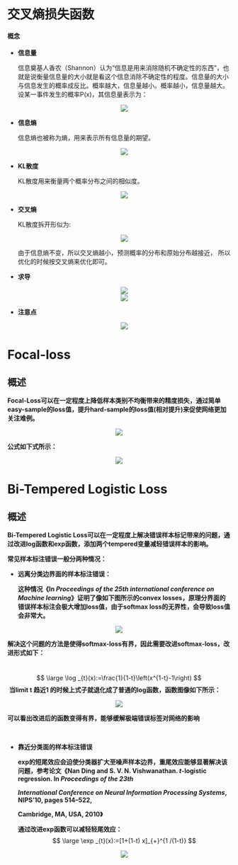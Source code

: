 # 交叉熵损失函数
#### 概念
- **信息量**

    信息奠基人香农（Shannon）认为“信息是用来消除随机不确定性的东西”，也就是说衡量信息量的大小就是看这个信息消除不确定性的程度。信息量的大小与信息发生的概率成反比。概率越大，信息量越小。概率越小，信息量越大。设某一事件发生的概率P(x)，其信息量表示为：

    <div align=center>
    <img src="https://note.youdao.com/yws/api/personal/file/WEB43865a50e667357d7e3c76c6e5ca2925?method=download&shareKey=cc7412b513b9082f1b5e0a914b839cf0"/>
    </div>

- **信息熵**

    信息熵也被称为熵，用来表示所有信息量的期望。

    <div align=center>
    <img src="https://note.youdao.com/yws/api/personal/file/WEB505be12d9b1a508cb0de63b417f5b0f4?method=download&shareKey=6b75738730cfb3e3d9c4c371659593a9"/>
    </div>

- **KL散度**

    KL散度用来衡量两个概率分布之间的相似度。
    
    <div align=center>
    <img src="https://note.youdao.com/yws/api/personal/file/WEB379be4d981ba3fcce75c63b7af0b1d07?method=download&shareKey=e018141b3d97eab0a27ea090138f220c"/>
    </div>

- **交叉熵**

    KL散度拆开形似为:
    
    <div align=center>
    <img src="https://note.youdao.com/yws/api/personal/file/WEB120a9162659849b4353c86730d6766d8?method=download&shareKey=d2f05aefbf8ee31660ec9087811dd006"/>
    </div>
    
    由于信息熵不变，所以交叉熵越小，预测概率的分布和原始分布越接近，
    所以优化的时候按交叉熵来优化即可。

- **求导**
  
    <div align=center>
    <img src="https://note.youdao.com/yws/api/personal/file/WEB58f679cdda0c6d980b6061aa2d3605c5?method=download&shareKey=6def5966c6ae6ac11c80a0aa0df0c502"/>
    </div>
    
    <div align=center>
    <img src="https://note.youdao.com/yws/api/personal/file/WEBecf8c8b46adf066b1ad6d7af3551eda8?method=download&shareKey=c4e86c520003b76da19706dbe2a2c753"/>
    </div>
    
- **注意点**

    <div align=center>
    <img src="https://note.youdao.com/yws/api/personal/file/WEBd1606f00dd274a37853c99cee3c42612?method=download&shareKey=02eee18c45f3ef900a3cec81a2060bfb"/>
    </div>

# Focal-loss

## 概述

**Focal-Loss可以在一定程度上降低样本类别不均衡带来的精度损失，通过简单easy-sample的loss值，提升hard-sample的loss值(相对提升)来促使网络更加关注难例。**

<div align=center>
<img src="https://images2018.cnblogs.com/blog/1055519/201808/1055519-20180818170840882-453549240.png"/>
</div>

**公式如下式所示：**

<div align=center>
<img src="https://note.youdao.com/yws/api/personal/file/WEB1eabd88577dfced7b75af4772b96bfbf?method=download&shareKey=f40a750e9137a938f7994d307425c10e"/>
</div>

# Bi-Tempered Logistic Loss

## 概述

**Bi-Tempered Logistic Loss可以在一定程度上解决错误样本标记带来的问题，通过改进log函数和exp函数，添加两个tempered变量减轻错误样本的影响。**

**常见样本标注错误一般分两种情况：**

- **远离分类边界面的样本标注错误：**

  **这种情况《In *Proceedings of the 25th international conference on Machine learning*》证明了像如下图所示的convex losses，原理分界面的错误样本标注会极大增加loss值，由于softmax loss的无界性，会导致loss值会非常大。**

<div align=center>
<img src="https://img-blog.csdnimg.cn/20210503101558842.png?x-oss-process=image/watermark,type_ZmFuZ3poZW5naGVpdGk,shadow_10,text_aHR0cHM6Ly9ibG9nLmNzZG4ubmV0L3FxXzQxOTE3Njk3,size_16,color_FFFFFF,t_70#pic_center"/>
</div>




​		**解决这个问题的方法是使得softmax-loss有界，因此需要改进softmax-loss，改进形式如下：**

​		
$$
\large \log _{t}(x):=\frac{1}{1-t}\left(x^{1-t}-1\right)
$$
​		**当limit t 趋近1 的时候上式子就退化成了普通的log函数，函数图像如下所示：**

<div align=center>
<img src="https://note.youdao.com/yws/api/personal/file/WEB2231d2a2fc8970cf757ef5ad2b6c3c7e?method=download&shareKey=400bd3de9b8769d0abfab3e8a7549045"/>
</div>


​	    **可以看出改进后的函数变得有界，能够缓解极端错误标签对网络的影响**

​		

- **靠近分类面的样本标注错误**

  **exp的短尾效应会迫使分类器扩大至噪声样本边界，重尾效应能够显著解决该问题，参考论文《Nan Ding and S. V. N. Vishwanathan. *t*-logistic regression. In *Proceedings of the 23th***

  ***International Conference on Neural Information Processing Systems*, NIPS’10, pages 514–522,**

  **Cambridge, MA, USA, 2010》**

  **通过改进exp函数可以减轻轻尾效应：**
  $$
  \large \exp _{t}(x):=[1+(1-t) x]_{+}^{1 /(1-t)}
  $$


  <div align=center>
  <img src=" https://note.youdao.com/yws/api/personal/file/WEB3d48d2f993c3ffdb56e9adeccb835315?method=download&shareKey=75ac28692a74df9d4d9ad2c3ca044f16"/>
  </div>

  